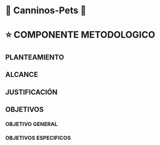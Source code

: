 # :dog: Canninos-Pets :dog:

# :star: COMPONENTE METODOLOGICO

## PLANTEAMIENTO

## ALCANCE
## JUSTIFICACIÓN
## OBJETIVOS
### OBJETIVO GENERAL
### OBJETIVOS ESPECIFICOS
